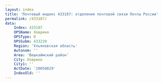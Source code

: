 ```yaml
---
layout: index
title: 'Почтовый индекс 433107: отделение почтовой связи Почты России'
permalink: /433107/
data:
    Index: 433107
    OPSName: Ховрино
    OPSType: О
    OPSSubm: 433239
    Region: 'Ульяновская область'
    Autonom: ''
    Area: 'Вешкаймский район'
    City: Ховрино
    City1: ''
    ActDate: '20050829'
    IndexOld: ''
---
```

